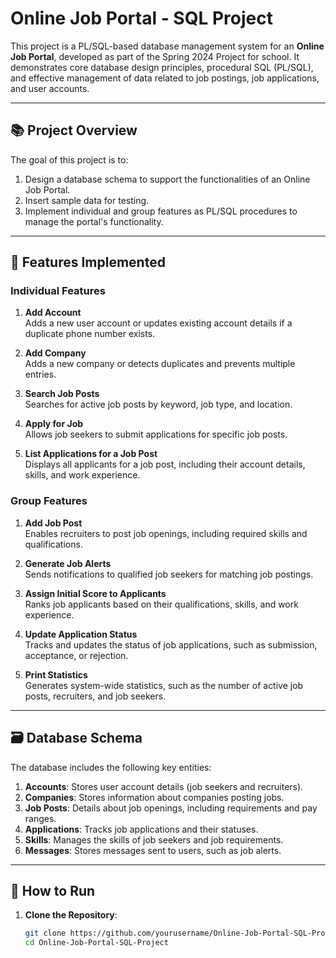 # Online Job Portal - SQL Project

This project is a PL/SQL-based database management system for an **Online Job Portal**, developed as part of the Spring 2024 Project for school. It demonstrates core database design principles, procedural SQL (PL/SQL), and effective management of data related to job postings, job applications, and user accounts.

---

## 📚 **Project Overview**
The goal of this project is to:
1. Design a database schema to support the functionalities of an Online Job Portal.
2. Insert sample data for testing.
3. Implement individual and group features as PL/SQL procedures to manage the portal's functionality.

---

## 🔧 **Features Implemented**
### **Individual Features**
1. **Add Account**  
   Adds a new user account or updates existing account details if a duplicate phone number exists.
   
2. **Add Company**  
   Adds a new company or detects duplicates and prevents multiple entries.

3. **Search Job Posts**  
   Searches for active job posts by keyword, job type, and location.

4. **Apply for Job**  
   Allows job seekers to submit applications for specific job posts.

5. **List Applications for a Job Post**  
   Displays all applicants for a job post, including their account details, skills, and work experience.

### **Group Features**
1. **Add Job Post**  
   Enables recruiters to post job openings, including required skills and qualifications.

2. **Generate Job Alerts**  
   Sends notifications to qualified job seekers for matching job postings.

3. **Assign Initial Score to Applicants**  
   Ranks job applicants based on their qualifications, skills, and work experience.

4. **Update Application Status**  
   Tracks and updates the status of job applications, such as submission, acceptance, or rejection.

5. **Print Statistics**  
   Generates system-wide statistics, such as the number of active job posts, recruiters, and job seekers.

---

## 🗃️ **Database Schema**
The database includes the following key entities:

1. **Accounts**: Stores user account details (job seekers and recruiters).
2. **Companies**: Stores information about companies posting jobs.
3. **Job Posts**: Details about job openings, including requirements and pay ranges.
4. **Applications**: Tracks job applications and their statuses.
5. **Skills**: Manages the skills of job seekers and job requirements.
6. **Messages**: Stores messages sent to users, such as job alerts.

---

## 🚀 **How to Run**
1. **Clone the Repository**:
   ```bash
   git clone https://github.com/yourusername/Online-Job-Portal-SQL-Project.git
   cd Online-Job-Portal-SQL-Project
